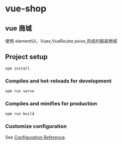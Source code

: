 # vue-shop

## vue 商城

使用 elementUi，Vuex,VueRouter,axios,完成的服装商城

## Project setup

```
npm install
```

### Compiles and hot-reloads for development

```
npm run serve
```

### Compiles and minifies for production

```
npm run build
```

### Customize configuration

See [Configuration Reference](https://cli.vuejs.org/config/).
